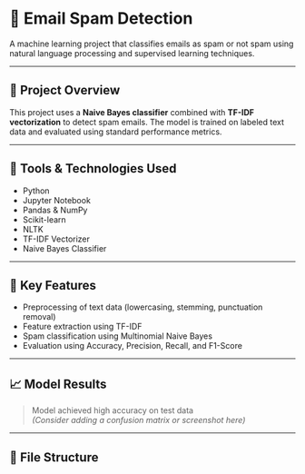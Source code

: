 # 📧 Email Spam Detection

A machine learning project that classifies emails as spam or not spam using natural language processing and supervised learning techniques.

---

## 🚀 Project Overview

This project uses a **Naive Bayes classifier** combined with **TF-IDF vectorization** to detect spam emails. The model is trained on labeled text data and evaluated using standard performance metrics.

---

## 🧰 Tools & Technologies Used

- Python  
- Jupyter Notebook  
- Pandas & NumPy  
- Scikit-learn  
- NLTK  
- TF-IDF Vectorizer  
- Naive Bayes Classifier

---

## 🧠 Key Features

- Preprocessing of text data (lowercasing, stemming, punctuation removal)
- Feature extraction using TF-IDF
- Spam classification using Multinomial Naive Bayes
- Evaluation using Accuracy, Precision, Recall, and F1-Score

---

## 📈 Model Results

> Model achieved high accuracy on test data  
> *(Consider adding a confusion matrix or screenshot here)*

---

## 📂 File Structure

